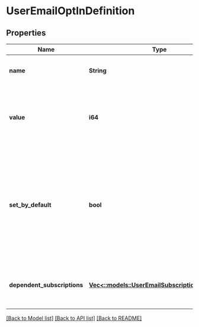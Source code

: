 # UserEmailOptInDefinition

## Properties
Name | Type | Description | Notes
------------ | ------------- | ------------- | -------------
**name** | **String** | The unique identifier for this opt-in category. | [optional] [default to null]
**value** | **i64** | The flag value for this opt-in category. For historical reasons, this is defined as a flags enum. | [optional] [default to null]
**set_by_default** | **bool** | If true, this opt-in setting should be set by default in situations where accounts are created without explicit choices about what they&#39;re opting into. | [optional] [default to null]
**dependent_subscriptions** | [**Vec<::models::UserEmailSubscriptionDefinition>**](User.EmailSubscriptionDefinition.md) | Information about the dependent subscriptions for this opt-in. | [optional] [default to null]

[[Back to Model list]](../README.md#documentation-for-models) [[Back to API list]](../README.md#documentation-for-api-endpoints) [[Back to README]](../README.md)


